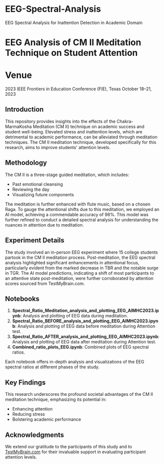 # EEG-Spectral-Analysis
EEG Spectral Analysis for Inattention Detection in Academic Domain
# EEG Analysis of CM II Meditation Technique on Student Attention

# Venue
2023 IEEE Frontiers in Education Conference (FIE), Texas October 18–21, 2023

## Introduction

This repository provides insights into the effects of the Chakra-MarmaKosha Meditation (CM II) technique on academic success and student well-being. Elevated stress and inattention levels, which are detrimental to academic performance, can be alleviated through meditation techniques. The CM II meditation technique, developed specifically for this research, aims to improve students' attention levels. 

## Methodology

The CM II is a three-stage guided meditation, which includes:
- Past emotional cleansing
- Reviewing the day
- Visualizing future components

The meditation is further enhanced with flute music, based on a chosen Raga. To gauge the attentional shifts due to this meditation, we employed an AI model, achieving a commendable accuracy of 98%. This model was further refined to conduct a detailed spectral analysis for understanding the nuances in attention due to meditation.

## Experiment Details

The study involved an in-person EEG experiment where 15 college students partook in the CM II meditation process. Post-meditation, the EEG spectral analysis highlighted significant enhancements in attentional focus, particularly evident from the marked decrease in TBR and the notable surge in TGR. The AI model predictions, indicating a shift of most participants to an attentive state post-meditation, were further corroborated by attention scores sourced from TestMyBrain.com.

## Notebooks

1. **Spectral_Ratio_Meditation_analysis_and_plotting_EEG_AIMHC2023.ipynb**: Analysis and plotting of EEG data during meditation.
2. **Spectral_Ratio_BEFORE_analysis_and_plotting_EEG_AIMHC2023.ipynb**: Analysis and plotting of EEG data before meditation during Attention test.
3. **Spectral_Ratio_AFTER_analysis_and_plotting_EEG_AIMHC2023.ipynb**: Analysis and plotting of EEG data after meditation during Attention test.
4. **Combined_ratio_plots_EEG.ipynb**: Combined plots of EEG spectral ratios.

Each notebook offers in-depth analysis and visualizations of the EEG spectral ratios at different phases of the study.

## Key Findings

This research underscores the profound societal advantages of the CM II meditation technique, emphasizing its potential in:
- Enhancing attention
- Reducing stress
- Bolstering academic performance

## Acknowledgments

We extend our gratitude to the participants of this study and to [TestMyBrain.com](http://testmybrain.com/) for their invaluable support in evaluating participant attention levels.

